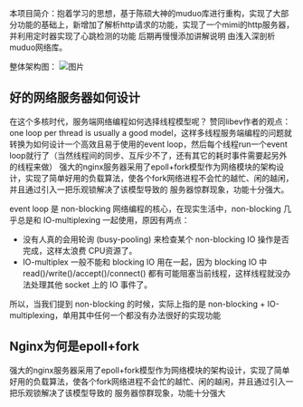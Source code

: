 本项目简介：抱着学习的思想，基于陈硕大神的muduo库进行重构，实现了大部分功能的基础上，新增加了解析http请求的功能，实现了一个mimi的http服务器，并利用定时器实现了心跳检测的功能 后期再慢慢添加讲解说明  由浅入深剖析muduo网络库。

整体架构图：
![图片](https://github.com/user-attachments/assets/3776241a-a070-4571-b4bc-aa3c9950cd0a)

## 好的网络服务器如何设计
在这个多核时代，服务端网络编程如何选择线程模型呢？ 赞同libev作者的观点：one loop per thread is usually a good model，这样多线程服务端编程的问题就转换为如何设计一个高效且易于使用的event loop，然后每个线程run一个event loop就行了（当然线程间的同步、互斥少不了，还有其它的耗时事件需要起另外的线程来做）
强大的nginx服务器采用了epoll+fork模型作为网络模块的架构设计，实现了简单好用的负载算法，使各个fork网络进程不会忙的越忙、闲的越闲，并且通过引入一把乐观锁解决了该模型导致的 服务器惊群现象，功能十分强大。

event loop 是 non-blocking 网络编程的核心，在现实生活中，non-blocking 几乎总是和 IO-multiplexing 一起使用，原因有两点：
- 没有人真的会用轮询 (busy-pooling) 来检查某个 non-blocking IO 操作是否完成，这样太浪费 CPU资源了。
- IO-multiplex 一般不能和 blocking IO 用在一起，因为 blocking IO 中 read()/write()/accept()/connect() 都有可能阻塞当前线程，这样线程就没办法处理其他 socket 上的 IO 事件了。

所以，当我们提到 non-blocking 的时候，实际上指的是 non-blocking + IO-multiplexing，单用其中任何一个都没有办法很好的实现功能

## Nginx为何是epoll+fork
强大的nginx服务器采用了epoll+fork模型作为网络模块的架构设计，实现了简单好用的负载算法，使各个fork网络进程不会忙的越忙、闲的越闲，并且通过引入一把乐观锁解决了该模型导致的 服务器惊群现象，功能十分强大
